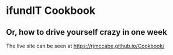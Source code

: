 # ifundIT Cookbook

## Or, how to drive yourself crazy in one week

The live site can be seen at https://rjmccabe.github.io/Cookbook/
